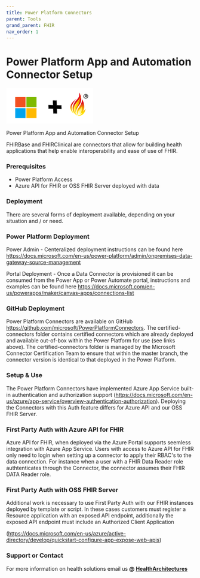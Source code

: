 ```yaml
---
title: Power Platform Connectors
parent: Tools
grand_parent: FHIR
nav_order: 1
---
```


# Power Platform App and Automation Connector Setup 

![Microsoft and FHIR](/assets/images/msft-fhir.png)

Power Platform App and Automation Connector Setup

FHIRBase and FHIRClinical are connectors that allow for building health applications that help enable interoperability and ease of use of FHIR.

### Prerequisites
- Power Platform Access
- Azure API for FHIR or OSS FHIR Server deployed with data

### Deployment
There are several forms of deployment available, depending on your situation and / or need.

### Power Platform Deployment
Power Admin - Centeralized deployment instructions can be found here https://docs.microsoft.com/en-us/power-platform/admin/onpremises-data-gateway-source-management

Portal Deployment - Once a Data Connector is provisioned it can be consumed from the Power App or Power Automate portal, instructions and examples can be found here https://docs.microsoft.com/en-us/powerapps/maker/canvas-apps/connections-list

### GitHub Deployment
Power Platform Connectors are available on GitHub https://github.com/microsoft/PowerPlatformConnectors. The certified-connectors folder contains certified connectors which are already deployed and available out-of-box within the Power Platform for use (see links above). The certified-connectors folder is managed by the Microsoft Connector Certification Team to ensure that within the master branch, the connector version is identical to that deployed in the Power Platform.

### Setup & Use
The Power Platform Connectors have implemented Azure App Service built-in authentication and authorization support (https://docs.microsoft.com/en-us/azure/app-service/overview-authentication-authorization). Deploying the Connectors with this Auth feature differs for Azure API and our OSS FHIR Server.

### First Party Auth with Azure API for FHIR
Azure API for FHIR, when deployed via the Azure Portal supports seemless integration with Azure App Service. Users with access to Azure API for FHIR only need to login when setting up a connector to apply their RBAC's to the data connection. For instance when a user with a FHIR Data Reader role authtenticates through the Connector, the connector assumes their FHIR DATA Reader role.

### First Party Auth with OSS FHIR Server
Additional work is necessary to use First Party Auth with our FHIR instances deployed by template or script. In these cases customers must register a Resource application with an exposed API endpoint, additionally the exposed API endpoint must include an Authorized Client Application

(https://docs.microsoft.com/en-us/azure/active-directory/develop/quickstart-configure-app-expose-web-apis)

### Support or Contact

For more information on health solutions email us **@ <a href="mailto:HealthArchitectures@microsoft.com">HealthArchitectures</a>**